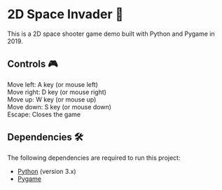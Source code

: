 # 2D Space Invader 🚀
This is a 2D space shooter game demo built with Python and Pygame in 2019.

## Controls 🎮
Move left: A key (or mouse left)  
Move right: D key (or mouse right)  
Move up: W key (or mouse up)  
Move down: S key (or mouse down)  
Escape: Closes the game  

## Dependencies 🛠️
The following dependencies are required to run this project:

- [Python](https://www.python.org/) (version 3.x)
- [Pygame](https://www.pygame.org/)

